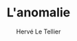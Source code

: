 ---
permalink: false
title: L'anomalie
author: Hervé Le Tellier
year: 2020
width: 10.8
height: 17.8
pages: 416
color: '#630C4C'
revertCtaTextColor: true
publisher: Folio
link: https://www.folio-lesite.fr/Catalogue/Folio/Folio/L-anomalie
description: "Je n'ai jamais lu de Goncourt et voici que deux atterrissent dans ce top 10. Et il faut dire que <cite>L'anomalie</cite> est de nature à débroussailler l'image parfois vieillote de ce fameux prix. Sans s'encombrer d'une justification, l'auteur utilise un événement extraordinaire — dont il faut préserver la surprise — pour concevoir une œuvre inclassable et une astucieuse analyse des êtres humains embarqués dans cette histoire. La collision des genres littéraires est captivante."
---
